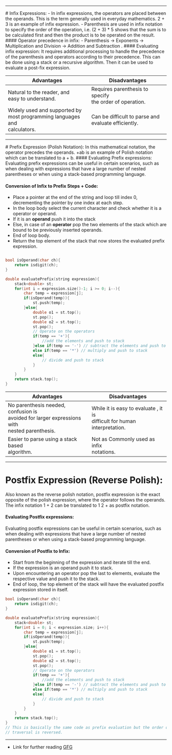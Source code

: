 <hr>
# Infix Expressions:
- In infix expressions, the operators are placed between the operands. This is the term generally used in everyday mathematics. 2 + 3 is an example of infix expression.
- Parenthesis are used in infix notation to specify the order of the operation, i.e. (2 + 3) * 5 shows that the sum is to be calculated first and then the product is to be operated on the result.
#### Operator precedence in infix:
- Parenthesis -> Exponents -> Multiplication and Division -> Addition and Subtraction .
#### Evaluating infix expression:
It requires additional processing to handle the precedence of the parenthesis and operators according to their precedence. This can be done using a stack or a recursive algorithm. Then it can be used to evaluate a post-fix expression.

| Advantages                                                                      | Disadvantages                                               |
| ------------------------------------------------------------------------------- | ----------------------------------------------------------- |
| Natural to the reader, and <br>easy to understand.                              | Requires parenthesis to specify <br>the order of operation. |
| Widely used and supported by<br>most programming languages and <br>calculators. | Can be difficult to parse and<br>evaluate efficiently.      |
<hr>
# Prefix Expression (Polish Notation):
In this mathematical notation, the operator precedes the operands. +ab is an example of Polish notation which can be translated to a + b.
#### Evaluating Prefix expressions:
Evaluating prefix expressions can be useful in certain scenarios, such as when dealing with expressions that have a large number of nested parentheses or when using a stack-based programming language.

#### Conversion of Infix to Prefix Steps + Code:

- Place a pointer at the end of the string and loop till index 0, decrementing the pointer by one index at each step.
- In the loop body select the current character and check whether it is a operator or operand.
- If it is an **operand** push it into the stack
- Else, in case of an **operator** pop the two elements of the stack which are bound to be previously inserted operands.
- End of loop body.
- Return the top element of the stack that now stores the evaluated prefix expression.

```C++

bool isOperand(char ch){
	return isdigit(ch);
}

double evaluatePrefix(string expression){
	stack<double> st;
	for(int i = expression.size()-1; i >= 0; i--){
		char temp = expression[j];
		if(isOperand(temp)){
			st.push(temp);
		}else{
			double o1 = st.top();
			st.pop();
			double o2 = st.top();
			st.pop();
			// Operate on the operators
			if(temp == '+'){
				//add the elements and push to stack
			}else if(temp == '-') // subtract the elements and push to stack
			else if(temp == '*') // multiply and push to stack
			else{
				// divide and push to stack
			}
		}
	}
	return stack.top();
}
```


| Advantages                                                                                         | Disadvantages                                                                |
| -------------------------------------------------------------------------------------------------- | ---------------------------------------------------------------------------- |
| No parenthesis needed, confusion is<br>avoided for larger expressions with <br>nested parenthesis. | While it is easy to evaluate , it is <br>difficult for human interpretation. |
| Easier to parse using a stack based <br>algorithm.                                                 | Not as Commonly used as infix <br>notations.                                 |
<hr>

# Postfix Expression (Reverse Polish):
Also known as the reverse polish notation, postfix expression is the exact opposite of the polish expression, where the operator follows the operands. The infix notation 1 + 2 can be translated to 1 2 + as postfix notation.

#### Evaluating Postfix expressions:
Evaluating postfix expressions can be useful in certain scenarios, such as when dealing with expressions that have a large number of nested parentheses or when using a stack-based programming language.

#### Conversion of Postfix to Infix:
- Start from the beginning of the expression and iterate till the end.
- If the expression is an operand push it to stack.
- Upon encountering an operator pop the last to elements, evaluate the respective value and push it to the stack.
- End of loop, the top element of the stack will have the evaluated postfix expression stored in itself.

```C++
bool isOperand(char ch){
	return isdigit(ch);
}

double evaluatePrefix(string expression){
	stack<double> st;
	for(int i = 0; i < expression.size; i++){
		char temp = expression[j];
		if(isOperand(temp)){
			st.push(temp);
		}else{
			double o1 = st.top();
			st.pop();
			double o2 = st.top();
			st.pop();
			// Operate on the operators
			if(temp == '+'){
				//add the elements and push to stack
			}else if(temp == '-') // subtract the elements and push to stack
			else if(temp == '*') // multiply and push to stack
			else{
				// divide and push to stack
			}
		}
	}
	return stack.top();
}
// This is basically the same code as prefix evaluation but the order of 
// traversal is reversed.
```

<hr>

- Link for further reading [GFG](https://www.geeksforgeeks.org/infix-postfix-prefix-notation/#infix-expressions)
